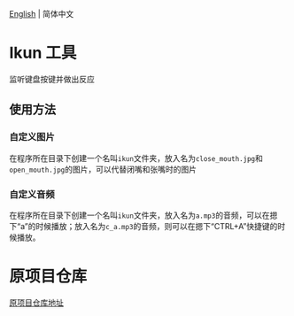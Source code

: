 [English](./README.EN.md) | 简体中文
# Ikun 工具

监听键盘按键并做出反应

## 使用方法
### 自定义图片
在程序所在目录下创建一个名叫`ikun`文件夹，放入名为`close_mouth.jpg`和`open_mouth.jpg`的图片，可以代替闭嘴和张嘴时的图片

### 自定义音频
在程序所在目录下创建一个名叫`ikun`文件夹，放入名为`a.mp3`的音频，可以在摁下“a”的时候播放；放入名为`c_a.mp3`的音频，则可以在摁下“CTRL+A”快捷键的时候播放。

# 原项目仓库
[原项目仓库地址](https://github.com/ShenYuhan/python-tools/tree/master/3_kun_keyboard_catcher)
